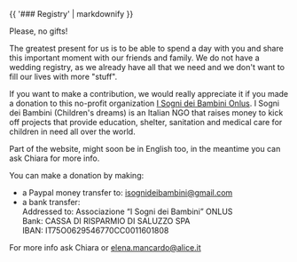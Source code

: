<div class="heading">
<div class="text_line left"></div>
{{ '### Registry' | markdownify }}
<div class="text_line right"></div>
</div>

Please, no gifts! 

The greatest present for us is to be able to spend a day with you and share this important moment with our friends and family.
We do not have a wedding registry, as we already have all that we need and we don't want to fill our lives with more "stuff".

If you want to make a contribution, we would really appreciate it if you made a donation to this no-profit organization [I Sogni dei Bambini Onlus](http://www.isognideibambini.it/).
I Sogni dei Bambini (Children's dreams) is an Italian NGO that raises money to kick off projects that provide education, shelter, sanitation and medical care for children in need all over the world.  

Part of the website, might soon be in English too, in the meantime you can ask Chiara for more info.  

You can make a donation by making:
- a Paypal money transfer to: isognideibambini@gmail.com
- a bank transfer:  
Addressed to: Associazione “I Sogni dei Bambini” ONLUS   
Bank: CASSA DI RISPARMIO DI SALUZZO SPA   
IBAN: IT75O0629546770CC0011601808   

For more info ask Chiara or elena.mancardo@alice.it

